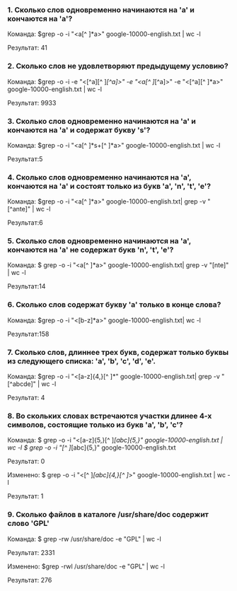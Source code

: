 ### 1. Сколько слов одновременно начинаются на 'a' и кончаются на 'a'?

Команда: $grep -o -i "\<a[^ ]*a\>" google-10000-english.txt | wc -l

Результат: 41

### 2. Сколько слов не удовлетворяют предыдущему условию?

Команда: $grep -o -i -e "\<[^a][^ ]*[^a]\>" -e "\<a[^ ]*[^a]\>" -e "\<[^a][^ ]*a\>" google-10000-english.txt | wc -l

Результат: 9933

### 3. Сколько слов одновременно начинаются на 'a' и кончаются на 'a' и содержат букву 's'?

Команда: $grep -o -i "\<a[^ ]*s\+[^ ]*a\>" google-10000-english.txt | wc -l

Результат:5

### 4. Сколько слов одновременно начинаются на 'a', кончаются на 'a' и состоят только из букв 'a', 'n', 't', 'e'?

Команда: $grep -o -i "\<a[^ ]*a\>" google-10000-english.txt| grep -v "[^ante]" | wc -l

Результат:6

### 5. Сколько слов одновременно начинаются на 'a', кончаются на 'a' не содержат букв 'n', 't', 'e'?

Команда: $ grep -o -i "\<a[^ ]*a\>" google-10000-english.txt| grep -v "[nte]" | wc -l

Результат:14

### 6. Сколько слов содержат букву 'a' только в конце слова?

Команда: $grep -o -i "\<[b-z]*a\>" google-10000-english.txt| wc -l

Результат:158

### 7. Сколько слов, длиннее трех букв, содержат только буквы из следующего списка: 'a', 'b', 'c', 'd', 'e'.

Команда: $grep -o -i "\<[a-z]\{4,\}[^ ]*" google-10000-english.txt| grep -v "[^abcde]" | wc -l

Результат: 4

### 8. Во скольких словах встречаются участки длинее 4-х символов, состоящие только из букв 'a', 'b', 'c'?

Команда: $ grep -o -i "\<[a-z]\{5,\}[^ ]*[abc]\{5,\}" google-10000-english.txt | wc -l
$ grep -o -i "[^ ]*[abc]\{5,\}" google-10000-english.txt

Результат: 0

Изменено:
$ grep -o -i "\<[^ ]*[abc]\{4,\}[^ ]*\>" google-10000-english.txt | wc -l

Результат: 1

### 9. Сколько файлов в каталоге /usr/share/doc содержит слово 'GPL'

Команда: $ grep -rw /usr/share/doc -e "GPL" | wc -l

Результат: 2331

Изменено:
$grep -rwl /usr/share/doc -e "GPL" | wc -l

Результат: 276
